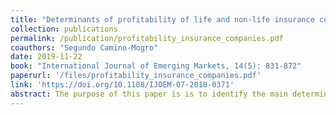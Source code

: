 ```yaml
---
title: "Determinants of profitability of life and non-life insurance companies: evidence from Ecuador"
collection: publications
permalink: /publication/profitability_insurance_companies.pdf
coauthors: "Segundo Camino-Mogro"
date: 2019-11-22
book: "International Journal of Emerging Markets, 14(5): 831-872"
paperurl: '/files/profitability_insurance_companies.pdf'
link: 'https://doi.org/10.1108/IJOEM-07-2018-0371'
abstract: The purpose of this paper is is to identify the main determinants of insurance profitability on life and non-life segments to obtain which variables affect in each market of the Ecuadorian insurance sector. Using a large panel data set with financial information from 2001 to 2017 we estimate the determinants through a panel corrected standard errors regression. We find that net premiums, technical reserves, capital ratio and score efficiency are micro-determinants in the life insurance sector, whereas in the non-life sector, the micro-determinants include also claim levels and liquidity ratios; moreover, we find that HHI is a determinant of profitability only in the life insurance sector. Among the macro determinants set, we find that the interest rate has also a significant impact both in the life and non-life insurance segments.
---
```


